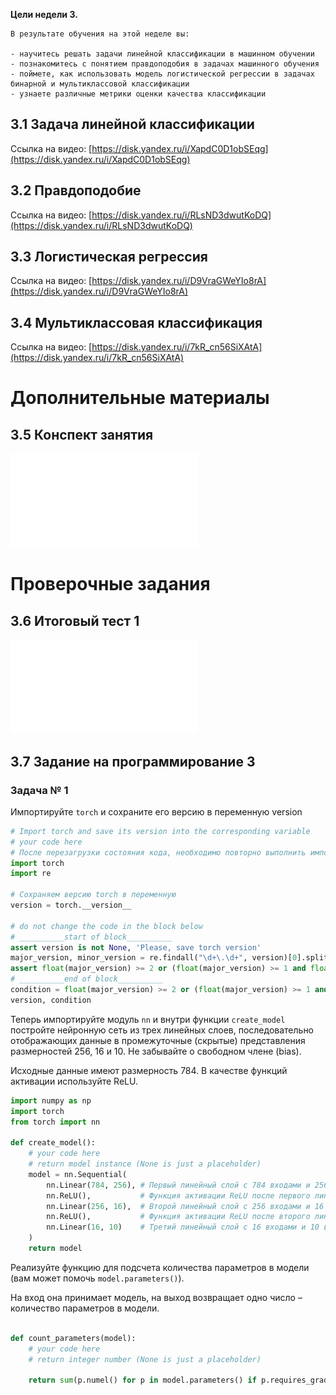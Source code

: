 
**Цели недели 3.**
    
    В результате обучения на этой неделе вы: 
    
    - научитесь решать задачи линейной классификации в машинном обучении
    - познакомитесь с понятием правдоподобия в задачах машинного обучения
    - поймете, как использовать модель логистической регрессии в задачах бинарной и мультиклассовой классификации
    - узнаете различные метрики оценки качества классификации
    
## 3.1 Задача линейной классификации

Ссылка на видео: [https://disk.yandex.ru/i/XapdC0D1obSEqg](https://disk.yandex.ru/i/XapdC0D1obSEqg)  
    
## 3.2 Правдоподобие
Ссылка на видео: [https://disk.yandex.ru/i/RLsND3dwutKoDQ](https://disk.yandex.ru/i/RLsND3dwutKoDQ)  
    
## 3.3 Логистическая регрессия
Ссылка на видео: [https://disk.yandex.ru/i/D9VraGWeYIo8rA](https://disk.yandex.ru/i/D9VraGWeYIo8rA)  
    
## 3.4 Мультиклассовая классификация
    
Ссылка на видео: [https://disk.yandex.ru/i/7kR_cn56SiXAtA](https://disk.yandex.ru/i/7kR_cn56SiXAtA)  
    
# **Дополнительные материалы**

## 3.5 Конспект занятия
    
![3.5.Конспект (Модуль 4 Неделя 3](./assets/3.5.Конспект%20(Модуль%204%20Неделя%203).pdf)
    
# **Проверочные задания**
    
## 3.6 Итоговый тест 1

![3.6 Итоговый тест 1-01.pdf](./assets/3.6%20Итоговый%20тест%201-01.pdf)  
   
## 3.7 Задание на программирование 3

### Задача № 1
Импортируйте `torch` и сохраните его версию в переменную version
```python
# Import torch and save its version into the corresponding variable
# your code here
# После перезагрузки состояния кода, необходимо повторно выполнить импорт и код
import torch
import re  

# Сохраняем версию torch в переменную
version = torch.__version__

# do not change the code in the block below
# __________start of block__________
assert version is not None, 'Please, save torch version'
major_version, minor_version = re.findall("\d+\.\d+", version)[0].split('.')
assert float(major_version) >= 2 or (float(major_version) >= 1 and float(minor_version) >= 7), 'Please, update PyTorch'
# __________end of block__________
condition = float(major_version) >= 2 or (float(major_version) >= 1 and float(minor_version) >= 7)
version, condition
```

Теперь импортируйте модуль `nn` и внутри функции `create_model` постройте нейронную сеть из трех линейных слоев, последовательно отображающих данные в промежуточные (скрытые) представления размерностей 256, 16 и 10. Не забывайте о свободном члене (bias).

Исходные данные имеют размерность 784. В качестве функций активации используйте ReLU.

```python
import numpy as np
import torch
from torch import nn

def create_model():
    # your code here
    # return model instance (None is just a placeholder)
    model = nn.Sequential(
        nn.Linear(784, 256), # Первый линейный слой с 784 входами и 256 выходами
        nn.ReLU(),           # Функция активации ReLU после первого линейного слоя
        nn.Linear(256, 16),  # Второй линейный слой с 256 входами и 16 выходами
        nn.ReLU(),           # Функция активации ReLU после второго линейного слоя
        nn.Linear(16, 10)    # Третий линейный слой с 16 входами и 10 выходами
    )
    return model
```

Реализуйте функцию для подсчета количества параметров в модели (вам может помочь `model.parameters()`).

На вход она принимает модель, на выход возвращает одно число – количество параметров в модели.
```python

def count_parameters(model):
    # your code here
    # return integer number (None is just a placeholder)
    
    return sum(p.numel() for p in model.parameters() if p.requires_grad)
```